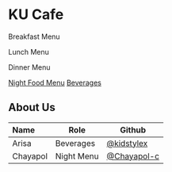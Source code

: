 # KU Cafe

Breakfast Menu

Lunch Menu

Dinner Menu


[Night Food Menu](https://github.com/theethaj/ku-cafe/blob/beverages/Menu.md#Night%20Food%Menu)
[Beverages](https://github.com/theethaj/ku-cafe/blob/beverages/Menu.md#Beverages)

## About Us

| Name      | Role      | Github   |
|:----------|-----------|----------|
| Arisa | Beverages | [@kidstylex](https://github.com/kidstylex)|
| Chayapol | Night Menu| [@Chayapol-c](https://github.com/Chayapol-c) |

